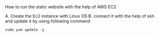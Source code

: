 How to run the static website with the help of AWS EC2

A. Create the Ec2 instance with Linux OS 
B. connect it with the help of ssh and update it by using following command
```python
sudo yum update -y
```